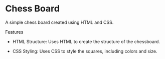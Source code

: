 # Chess Board
A simple chess board created using HTML and CSS.

Features

 * HTML Structure: Uses HTML to create the structure of the chessboard.

 * CSS Styling: Uses CSS to style the squares, including colors and size.
